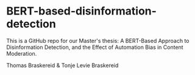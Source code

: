 # BERT-based-disinformation-detection

This is a GitHub repo for our Master's thesis: A BERT-Based Approach to Disinformation Detection, and the Effect of Automation Bias in Content Moderation.

Thomas Braskereid & Tonje Levie Braskereid
